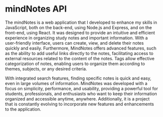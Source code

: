 <h1>mindNotes API</h1>
The mindNotes is a web application that I developed to enhance my skills in JavaScript, both on the back-end, using Node.js and Express, and on the front-end, using React. It was designed to provide an intuitive and efficient experience in organizing study notes and important information. With a user-friendly interface, users can create, view, and delete their notes quickly and easily. Furthermore, MindNotes offers advanced features, such as the ability to add useful links directly to the notes, facilitating access to external resources related to the content of the notes. Tags allow effective categorization of notes, enabling users to organize them according to themes, subjects, or any desired criteria.


With integrated search features, finding specific notes is quick and easy, even in large volumes of information.
MindNotes was developed with a focus on simplicity, performance, and usability, providing a powerful tool for students, professionals, and enthusiasts who want to keep their information organized and accessible anytime, anywhere. Additionally, it is a project that is constantly evolving to incorporate new features and enhancements to the application.
